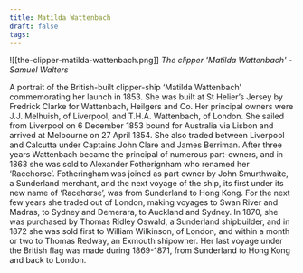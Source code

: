 ```yaml
---
title: Matilda Wattenbach
draft: false
tags:
---
```

![[the-clipper-matilda-wattenbach.png]]
*The clipper 'Matilda Wattenbach' - Samuel Walters*

A portrait of the British-built clipper-ship ‘Matilda Wattenbach’ commemorating her launch in 1853. She was built at St Helier’s Jersey by Fredrick Clarke for Wattenbach, Heilgers and Co. Her principal owners were J.J. Melhuish, of Liverpool, and T.H.A. Wattenbach, of London. She sailed from Liverpool on 6 December 1853 bound for Australia via Lisbon and arrived at Melbourne on 27 April 1854. She also traded between Liverpool and Calcutta under Captains John Clare and James Berriman. After three years Wattenbach became the principal of numerous part-owners, and in 1863 she was sold to Alexander Fotherignham who renamed her ‘Racehorse’. Fotheringham was joined as part owner by John Smurthwaite, a Sunderland merchant, and the next voyage of the ship, its first under its new name of ‘Racehorse’, was from Sunderland to Hong Kong. For the next few years she traded out of London, making voyages to Swan River and Madras, to Sydney and Demerara, to Auckland and Sydney. In 1870, she was purchased by Thomas Ridley Oswald, a Sunderland shipbuilder, and in 1872 she was sold first to William Wilkinson, of London, and within a month or two to Thomas Redway, an Exmouth shipowner. Her last voyage under the British flag was made during 1869-1871, from Sunderland to Hong Kong and back to London.